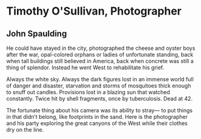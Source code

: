 # Timothy O'Sullivan, Photographer
## John Spaulding
He could have stayed in the city,
photographed the cheese and oyster boys after the war,
opal-colored orphans or ladies of unfortunate standing,
back when tall buildings still believed in America,
back when concrete was still a thing of splendor.
Instead he went West to rehabilitate his grief.

Always the white sky.
Always the dark figures lost in an immense world
full of danger and disaster, starvation and storms
of mosquitoes thick enough to snuff out candles.
Provisions lost in a blazing sun that watched
constantly. Twice hit by shell fragments,
once by tuberculosis.
Dead at 42.

The fortunate thing about his camera
was its ability to stray—
to put things in that didn’t belong,
like footprints in the sand.
Here is the photographer and his party
exploring the great canyons of the West
while their clothes dry on the line.